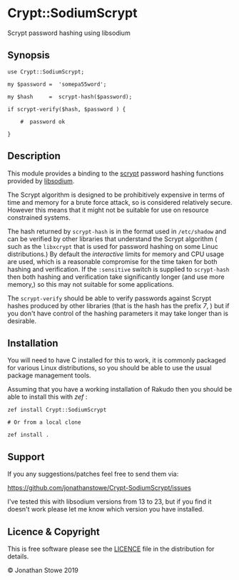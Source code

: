 # Crypt::SodiumScrypt

Scrypt password hashing using libsodium

## Synopsis


    use Crypt::SodiumScrypt;

    my $password =  'somepa55word';

    my $hash     =  scrypt-hash($password);

    if scrypt-verify($hash, $password ) {

        #  password ok

    }

## Description

This module provides a binding to the [scrypt](https://en.wikipedia.org/wiki/Scrypt) password hashing functions provided by [libsodium](https://libsodium.gitbook.io/doc/).

The Scrypt algorithm is designed to be prohibitively expensive in terms of time and memory for a brute force attack, so is considered relatively secure. However this means that it might not be suitable for use on resource constrained systems.

The hash returned by `scrypt-hash` is in the format used in `/etc/shadow` and can be verified by other libraries that understand the Scrypt algorithm ( such as the `libxcrypt` that is used for password hashing on some Linuc distributions.) By default the *interactive* limits for memory and CPU usage are used, which is a reasonable compromise for the time taken for both hashing and verification. If the `:sensitive` switch is supplied to `scrypt-hash` then both hashing and verification take significantly longer (and use more memory,) so this may not suitable for some applications.

The `scrypt-verify` should be able to verify passwords against Scrypt hashes produced by other libraries (that is the hash has the prefix *$7$*, ) but if you don't have control of the hashing parameters it may take longer than is desirable.


## Installation

You will need to have C<libsodium> installed for this to work, it is commonly packaged for various Linux distributions, so you should be able
to use the usual package management tools.

Assuming that you have a working installation of Rakudo then you should be able to install this with *zef* :

    zef install Crypt::SodiumScrypt

    # Or from a local clone

    zef install .

## Support

If you any suggestions/patches feel free to send them via:

https://github.com/jonathanstowe/Crypt-SodiumScrypt/issues

I've tested this with libsodium versions from 13 to 23, but if you find it doesn't work please let me know which version you have installed.

## Licence & Copyright

This is free software please see the [LICENCE](LICENCE) file in the distribution
for details.

© Jonathan Stowe 2019

